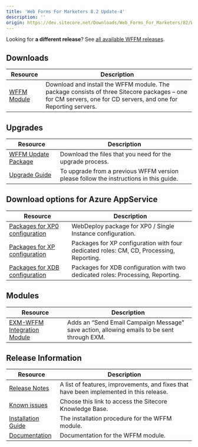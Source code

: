 ```yaml
---
title: 'Web Forms For Marketers 8.2 Update-4'
description: ''
origin: https://dev.sitecore.net/Downloads/Web_Forms_For_Marketers/82/Web_Forms_For_Marketers_82_Update4
---
```


  <Alert variant='warning' mb={4}>
    <AlertIcon />


Looking for **a different release**? See [all available WFFM releases](/downloads/Web_Forms_For_Marketers).

  </Alert>


## Downloads

| Resource                                                                                                                                                                                                                      | Description                                                                                                                                                    |
| ----------------------------------------------------------------------------------------------------------------------------------------------------------------------------------------------------------------------------- | -------------------------------------------------------------------------------------------------------------------------------------------------------------- |
| [WFFM Module](https://scdp.blob.core.windows.net/downloads/Web%20Forms%20For%20Marketers/82/Web%20Forms%20For%20Marketers%2082%20Update4/Secure/Web%20Forms%20for%20Marketers%208.2%20rev.%20170518%20NOT%20SC%20PACKAGE.zip) | Download and install the WFFM module. The package consists of three Sitecore packages – one for CM servers, one for CD servers, and one for Reporting servers. |

## Upgrades

| Resource                                                                                                                                                                                                                                                     | Description                                                                           |
| ------------------------------------------------------------------------------------------------------------------------------------------------------------------------------------------------------------------------------------------------------------ | ------------------------------------------------------------------------------------- |
| [WFFM Update Package](<https://scdp.blob.core.windows.net/downloads/Web%20Forms%20For%20Marketers/82/Web%20Forms%20For%20Marketers%2082%20Update4/Secure/Web%20Forms%20for%20Marketers%208.2%20rev.%20170518%20(update%20package)%20NOT%20SC%20PACKAGE.zip>) | Download the files that you need for the upgrade process.                             |
| [Upgrade Guide](https://scdp.blob.core.windows.net/downloads/Web%20Forms%20For%20Marketers/82/Web%20Forms%20For%20Marketers%2082%20Update4/Secure/WFFM-82-Update-4-Upgrade-Guide.pdf)                                                                        | To upgrade from a previous WFFM version please follow the instructions in this guide. |

## Download options for Azure AppService

| Resource                                                                                                                                                                                                     | Description                                                                             |
| ------------------------------------------------------------------------------------------------------------------------------------------------------------------------------------------------------------ | --------------------------------------------------------------------------------------- |
| [Packages for XP0 configuration](https://scdp.blob.core.windows.net/downloads/Web%20Forms%20For%20Marketers/82/Web%20Forms%20For%20Marketers%2082%20Update4/Secure/Packages%20for%20XP0%20configuration.zip) | WebDeploy package for XP0 / Single Instance configuration.                              |
| [Packages for XP configuration](https://scdp.blob.core.windows.net/downloads/Web%20Forms%20For%20Marketers/82/Web%20Forms%20For%20Marketers%2082%20Update4/Secure/Packages%20for%20XP%20configuration.zip)   | Packages for XP configuration with four dedicated roles: CM, CD, Processing, Reporting. |
| [Packages for XDB configuration](https://scdp.blob.core.windows.net/downloads/Web%20Forms%20For%20Marketers/82/Web%20Forms%20For%20Marketers%2082%20Update4/Secure/Packages%20for%20XDB%20configuration.zip) | Packages for XDB configuration with two dedicated roles: Processing, Reporting.         |

## Modules

| Resource                                                                                                                                                                                                                              | Description                                                                                |
| ------------------------------------------------------------------------------------------------------------------------------------------------------------------------------------------------------------------------------------- | ------------------------------------------------------------------------------------------ |
| [EXM-WFFM Integration Module](https://scdp.blob.core.windows.net/downloads/Web%20Forms%20For%20Marketers/Web%20Forms%20For%20Marketers%2081/Web%20Forms%20For%20Marketers%2081%20Update3/Secure/EXM-WFFM%201.0.0%20rev.%20170918.zip) | Adds an “Send Email Campaign Message” save action, allowing emails to be sent through EXM. |

## Release Information

| Resource                                                                                                                                                                                        | Description                                                                             |
| ----------------------------------------------------------------------------------------------------------------------------------------------------------------------------------------------- | --------------------------------------------------------------------------------------- |
| [Release Notes](/downloads/Web_Forms_For_Marketers/82/Web_Forms_For_Marketers_82_Update4/Release_Notes)                                                                                         | A list of features, improvements, and fixes that have been implemented in this release. |
| [Known issues](https://kb.sitecore.net/articles/631685)                                                                                                                                         | Choose this link to access the Sitecore Knowledge Base.                                 |
| [Installation Guide](https://scdp.blob.core.windows.net/downloads/Web%20Forms%20For%20Marketers/82/Web%20Forms%20For%20Marketers%2082%20Update4/Secure/WFFM-82-Update-4-Installation-Guide.pdf) | The installation procedure for the WFFM module.                                         |
| [Documentation](https://doc.sitecore.com/developers/82/web-forms-for-marketers/en/index-en.html)                                                                                                | Documentation for the WFFM module.                                                      |
